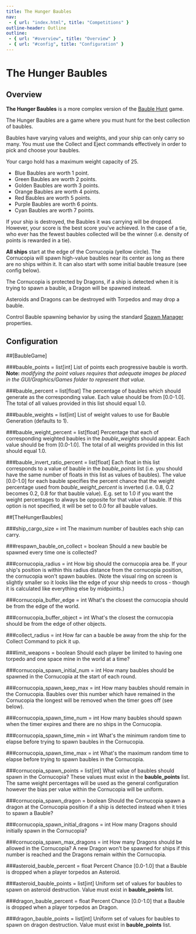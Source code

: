 ```yaml
---
title: The Hunger Baubles
nav:
 - { url: "index.html", title: "Competitions" }
outline-header: Outline
outline:
 - { url: "#overview", title: "Overview" }
 - { url: "#config", title: "Configuration" }
---
```


The Hunger Baubles
=============

<a name="overview"></a>Overview
-----------
**The Hunger Baubles** is a more complex version of the [Bauble Hunt](baublehunt.html) game.  

The Hunger Baubles are a game where you must hunt for the best collection of baubles.

Baubles have varying values and weights, and your ship can only carry so many.  You must use the Collect and Eject commands effectively in order to pick and choose your baubles.
 
Your cargo hold has a maximum weight capacity of 25.

 - Blue Baubles are worth 1 point.
 - Green Baubles are worth 2 points.
 - Golden Baubles are worth 3 points.
 - Orange Baubles are worth 4 points.
 - Red Baubles are worth 5 points.
 - Purple Baubles are worth 6 points.
 - Cyan Baubles are worth 7 points.

If your ship is destroyed, the Baubles it was carrying will be dropped.  However, your score is the best score you've achieved.  In the case of a tie, who ever has the fewest baubles collected will be the winner (i.e. density of points is rewarded in a tie).

**All ships** start at the edge of the Cornucopia (yellow circle).  The Cornucopia will spawn high-value baubles near its center as long as there are no ships within it.  It can also start with some initial bauble treasure (see config below).

The Cornucopia is protected by Dragons, if a ship is detected when it is trying to spawn a bauble, a Dragon will be spawned instead.

Asteroids and Dragons can be destroyed with Torpedos and may drop a bauble.

Control Bauble spawning behavior by using the standard [Spawn Manager](../server/config.html#spawnmanager) properties.

<a name="config"></a>Configuration
-----------

##[BaubleGame]

###bauble_points = list[int]
List of points each progressive bauble is worth. **Note:** *modifying the point values requires that adequate images be placed in the GUI/Graphics/Games folder to represent that value.*

###bauble_percent = list[float]
The percentage of baubles which should generate as the corresponding value.  Each value should be from [0.0-1.0].  The total of all values provided in this list should equal 1.0.

###bauble_weights = list[int]
List of weight values to use for Bauble Generation (defaults to 1).

###bauble_weight_percent = list[float]
Percentage that each of corresponding weighted baubles in the *bauble_weights* should appear.  Each value should be from [0.0-1.0].  The total of all weights provided in this list should equal 1.0.

###bauble_invert_ratio_percent = list[float]
Each float in this list corresponds to a value of bauble in the *bauble_points* list (i.e. you should have the same number of floats in this list as values of baubles).  The value [0.0-1.0] for each bauble specifies the percent chance that the weight percentage used from *bauble_weight_percent* is inverted (i.e. 0.8, 0.2 becomes 0.2, 0.8 for that bauble value).  E.g. set to 1.0 if you want the weight percentages to always be opposite for that value of bauble.  If this option is not specified, it will be set to 0.0 for all bauble values.


##[TheHungerBaubles]

###ship_cargo_size = int
The maximum number of baubles each ship can carry.

###respawn_bauble_on_collect = boolean
Should a new bauble be spawned every time one is collected?

###cornucopia_radius = int
How big should the cornucopia area be.  If your ship's position is within this radius distance from the cornucopia position, the cornucopia won't spawn baubles. (Note the visual ring on screen is slightly smaller so it looks like the edge of your ship needs to cross - though it is calculated like everything else by midpoints.)

###cornucopia_buffer_edge = int
What's the closest the cornucopia should be from the edge of the world.

###cornucopia_buffer_object = int
What's the closest the cornucopia should be from the edge of other objects.

###collect_radius = int
How far can a bauble be away from the ship for the Collect Command to pick it up.

###limit_weapons = boolean
Should each player be limited to having one torpedo and one space mine in the world at a time?

###cornucopia_spawn_initial_num = int
How many baubles should be spawned in the Cornucopia at the start of each round.

###cornucopia_spawn_keep_max = int
How many baubles should remain in the Cornucopia.  Baubles over this number which have remained in the Cornucopia the longest will be removed when the timer goes off (see below).

###cornucopia_spawn_time_num = int
How many baubles should spawn when the timer expires and there are no ships in the Cornucopia.

###cornucopia_spawn_time_min = int
What's the minimum random time to elapse before trying to spawn baubles in the Cornucopia.

###cornucopia_spawn_time_max = int
What's the maximum random time to elapse before trying to spawn baubles in the Cornucopia.

###cornucopia_spawn_points = list[int]
What value of baubles should spawn in the Cornucopia?  These values must exist in the **bauble_points** list.  The same weight percentages will be used as the general configuration however the bias per value within the Cornucopia will be uniform.

###cornucopia_spawn_dragon = boolean
Should the Cornucopia spawn a dragon at the Cornucopia position if a ship is detected instead when it tries to spawn a Bauble?

###cornucopia_spawn_initial_dragons = int
How many Dragons should initially spawn in the Cornucopia?

###cornucopia_spawn_max_dragons = int
How many Dragons should be allowed in the Cornucopia?  A new Dragon won't be spawned for ships if this number is reached and the Dragons remain within the Cornucopia.

###asteroid_bauble_percent = float
Percent Chance [0.0-1.0] that a Bauble is dropped when a player torpedos an Asteroid.

###asteroid_bauble_points = list[int]
Uniform set of values for baubles to spawn on asteroid destruction.  Value must exist in **bauble_points** list.

###dragon_bauble_percent = float
Percent Chance [0.0-1.0] that a Bauble is dropped when a player torpedos an Dragon.

###dragon_bauble_points = list[int]
Uniform set of values for baubles to spawn on dragon destruction.  Value must exist in **bauble_points** list.
